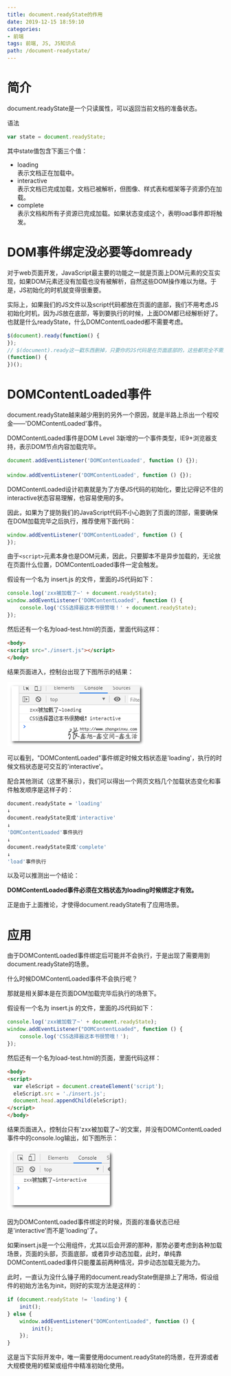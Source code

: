 ```yaml
---
title: document.readyState的作用
date: 2019-12-15 18:59:10
categories:
- 前端
tags: 前端, JS, JS知识点
path: /document-readystate/
---
```


# 简介

document.readyState是一个只读属性，可以返回当前文档的准备状态。

语法
```js
var state = document.readyState;
```

其中state值包含下面三个值：

- loading  
  表示文档正在加载中。
- interactive  
  表示文档已完成加载，文档已被解析，但图像、样式表和框架等子资源仍在加载。
- complete  
  表示文档和所有子资源已完成加载。如果状态变成这个，表明load事件即将触发。

# DOM事件绑定没必要等domready

对于web页面开发，JavaScript最主要的功能之一就是页面上DOM元素的交互实现，如果DOM元素还没有加载也没有被解析，自然这些DOM操作难以为继。于是，JS初始化的时机就变得很重要。

实际上，如果我们的JS文件以及script代码都放在页面的底部，我们不用考虑JS初始化时机，因为JS放在底部，等到要执行的时候，上面DOM都已经解析好了。也就是什么readyState，什么DOMContentLoaded都不需要考虑。

```js
$(document).ready(function() {
});
// $(document).ready这一戳东西删掉，只要你的JS代码是在页面底部的，这些都完全不需要
(function() {
})();
```

# DOMContentLoaded事件

document.readyState越来越少用到的另外一个原因，就是半路上杀出一个程咬金——'DOMContentLoaded'事件。

DOMContentLoaded事件是DOM Level 3新增的一个事件类型，IE9+浏览器支持，表示DOM节点内容加载完毕。

```js
document.addEventListener('DOMContentLoaded', function () {});

window.addEventListener('DOMContentLoaded', function () {});
```

DOMContentLoaded设计初衷就是为了方便JS代码的初始化，要比记得记不住的interactive状态容易理解，也容易使用的多。

因此，如果为了提防我们的JavaScript代码不小心跑到了页面的顶部，需要确保在DOM加载完毕之后执行，推荐使用下面代码：

```js
window.addEventListener('DOMContentLoaded', function () {
});
```

由于`<script>`元素本身也是DOM元素，因此，只要脚本不是异步加载的，无论放在页面什么位置，DOMContentLoaded事件一定会触发。

假设有一个名为 insert.js 的文件，里面的JS代码如下：

```js
console.log('zxx被加载了~' + document.readyState);
window.addEventListener('DOMContentLoaded', function () {
    console.log('CSS选择器这本书很赞哦！' + document.readyState);
});
```

然后还有一个名为load-test.html的页面，里面代码这样：

```html
<body>
<script src="./insert.js"></script>
</body>
```

结果页面进入，控制台出现了下图所示的结果：

![](2019-12-15-19-06-23.png)

可以看到，"DOMContentLoaded"事件绑定时候文档状态是'loading'，执行的时候文档状态是可交互的'interactive'。

配合其他测试（这里不展示），我们可以得出一个网页文档几个加载状态变化和事件触发顺序是这样子的：

```bash
document.readyState = 'loading'
↓
document.readyState变成'interactive'
↓
'DOMContentLoaded'事件执行
↓
document.readyState变成'complete'
↓
'load'事件执行
```

以及可以推测出一个结论：

**DOMContentLoaded事件必须在文档状态为loading时候绑定才有效。**

正是由于上面推论，才使得document.readyState有了应用场景。

# 应用

由于DOMContentLoaded事件绑定后可能并不会执行，于是出现了需要用到document.readyState的场景。

什么时候DOMContentLoaded事件不会执行呢？

那就是相关脚本是在页面DOM加载完毕后执行的场景下。

假设有一个名为 insert.js 的文件，里面的JS代码如下：

```js
console.log('zxx被加载了~' + document.readyState);
window.addEventListener("DOMContentLoaded", function () {
    console.log('CSS选择器这本书很赞哦！');
});
```

然后还有一个名为load-test.html的页面，里面代码这样：

```html
<body>
<script>
  var eleScript = document.createElement('script');
  eleScript.src = './insert.js';
  document.head.appendChild(eleScript);
</script>
</body>
```

结果页面进入，控制台只有'zxx被加载了~'的文案，并没有DOMContentLoaded事件中的console.log输出，如下图所示：

![](2019-12-15-19-09-13.png)

因为DOMContentLoaded事件绑定的时候，页面的准备状态已经是'interactive'而不是'loading'了。

如果insert.js是一个公用组件，尤其以后会开源的那种，那势必要考虑到各种加载场景，页面的头部，页面底部，或者异步动态加载，此时，单纯靠DOMContentLoaded事件只能覆盖前两种情况，异步动态加载无能为力。

此时，一直认为没什么锤子用的document.readyState倒是排上了用场，假设组件的初始方法名为init，则好的实现方法是这样的：

```js
if (document.readyState != 'loading') {
    init();
} else {
    window.addEventListener("DOMContentLoaded", function () {
        init();
    });
}
```

这是当下实际开发中，唯一需要使用document.readyState的场景，在开源或者大规模使用的框架或组件中精准初始化使用。

